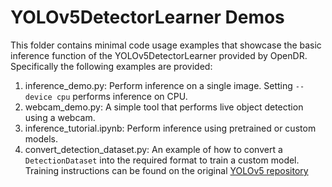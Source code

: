 # YOLOv5DetectorLearner Demos

This folder contains minimal code usage examples that showcase the basic inference function of the YOLOv5DetectorLearner 
provided by OpenDR. Specifically the following examples are provided:
1. inference_demo.py: Perform inference on a single image. Setting `--device cpu` performs inference on CPU.
2. webcam_demo.py: A simple tool that performs live object detection using a webcam.
3. inference_tutorial.ipynb: Perform inference using pretrained or custom models.
4. convert_detection_dataset.py: An example of how to convert a `DetectionDataset` into the required format
to train a custom model. Training instructions can be found on the original 
   [YOLOv5 repository](https://github.com/ultralytics/yolov5/wiki/Train-Custom-Data#3-train)